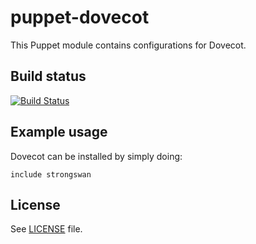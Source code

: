 # puppet-dovecot

This Puppet module contains configurations for Dovecot.

## Build status

[![Build Status](https://travis-ci.org/jpds/puppet-dovecot.svg?branch=master)](https://travis-ci.org/jpds/puppet-dovecot)

## Example usage

Dovecot can be installed by simply doing:

```puppet
include strongswan
```

## License

See [LICENSE](LICENSE) file.
